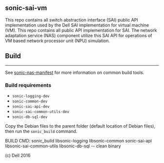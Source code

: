 sonic-sai-vm
----------------------
This repo contains all switch abstraction interface (SAI) public API implementation used by the Dell SAI implementation for virtual machine (VM). This repo contains all public API implementation for SAI. The network adaptation service (NAS) component utilize this SAI API for operations of VM based network processor unit (NPU) simulation. 

## Build
--------
See [sonic-nas-manifest](https://github.com/Azure/sonic-nas-manifest) for more information on common build tools.

### Build requirements
* `sonic-logging-dev`
* `sonic-common-dev`
* `sonic-sai-api-dev`
* `sonic-sai-common-utils-dev`
* `sonic-db-sql-dev`

Copy the Debian files to the parent folder (default location of Debian files), then run the `sonic_build` command.

BUILD CMD: sonic_build libsonic-logging libsonic-common sonic-sai-api libsonic-sai-common-utils libsonic-db-sql -- clean binary

(c) Dell 2016

